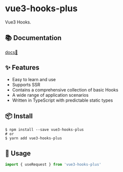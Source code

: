 # vue3-hooks-plus

Vue3 Hooks.

## 📚 Documentation

[docs📒](http://43.138.187.142:9000/vue3-hooks-plus/docs/)

## ✨ Features

- Easy to learn and use
- Supports SSR
- Contains a comprehensive collection of basic Hooks
- A wide range of application scenarios
- Written in TypeScript with predictable static types

## 📦 Install

```
$ npm install --save vue3-hooks-plus
# or
$ yarn add vue3-hooks-plus
```

## 🔨 Usage

```typescript
import { useRequest } from 'vue3-hooks-plus'
```
